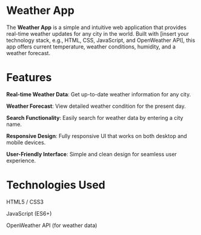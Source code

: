 # Weather App
The __Weather App__ is a simple and intuitive web application that provides real-time weather updates for any city in the world. Built with [insert your technology stack, e.g., HTML, CSS, JavaScript, and OpenWeather API], this app offers current temperature, weather conditions, humidity, and a weather forecast.

# Features


__Real-time Weather Data__: Get up-to-date weather information for any city.

__Weather Forecast__: View detailed weather condition for the present day.

__Search Functionality__: Easily search for weather data by entering a city name.

__Responsive Design__: Fully responsive UI that works on both desktop and mobile devices.

__User-Friendly Interface__: Simple and clean design for seamless user experience.


# Technologies Used

HTML5 / CSS3

JavaScript (ES6+)

OpenWeather API (for weather data)
